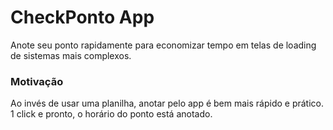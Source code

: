 # CheckPonto App

Anote seu ponto rapidamente para economizar tempo em telas de loading de sistemas mais complexos.

### Motivação

Ao invés de usar uma planilha, anotar pelo app é bem mais rápido e prático. 1 click e pronto, o horário do ponto está anotado.
